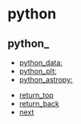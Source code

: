 # python

## python_

* [python_data:](./python/python_01_data.md)
* [python_plt:](./python/python_02_plt.md)
* [python_astropy:](./python/python_03_astropy.md)

+ [return_top](./02_python.html)<br>
+ [return_back](./index.html)<br>
+ [next](./python/python_01_data.html)<br>

